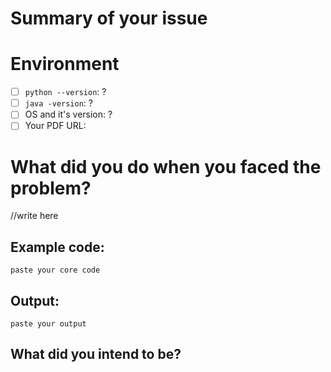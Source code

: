 # Summary of your issue

# Environment

- [ ] `python --version`: ?
- [ ] `java -version`: ?
- [ ] OS and it's version: ?
- [ ] Your PDF URL:

# What did you do when you faced the problem?

//write here

## Example code:

```
paste your core code
```


## Output:

```
paste your output
```

## What did you intend to be?

